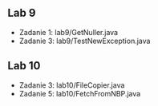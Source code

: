 ## Lab 9
- Zadanie 1: lab9/GetNuller.java
- Zadanie 3: lab9/TestNewException.java
## Lab 10
- Zadanie 3: lab10/FileCopier.java
- Zadanie 5: lab10/FetchFromNBP.java